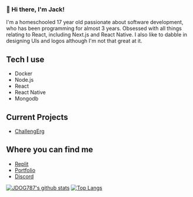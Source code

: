 ### 👋 Hi there, I'm Jack! 

I'm a homeschooled 17 year old passionate about software development, who has been programming for almost 3 years. Obsessed with all things relating to React, including Next.js and React Native. I also like to dabble in designing UIs and logos although I'm not that great at it. 

## Tech I use

- Docker
- Node.js
- React
- React Native
- Mongodb

## Current Projects

- [ChallengErg](https://github.com/JDOG787/challengerg)

## Where you can find me

- [Replit](https://replit.com/@JDOG787)
- [Portfolio](https://jdog.dev)
- [Discord](https://discord.com/users/660229063142539306)

[![JDOG787's github stats](https://github-readme-stats.vercel.app/api?username=JDOG787&theme=radical&show_icons=true)](https://github.com/anuraghazra/github-readme-stats)
[![Top Langs](https://github-readme-stats.vercel.app/api/top-langs/?username=JDOG787&theme=radical&show_icons=true)](https://github.com/anuraghazra/github-readme-stats)

